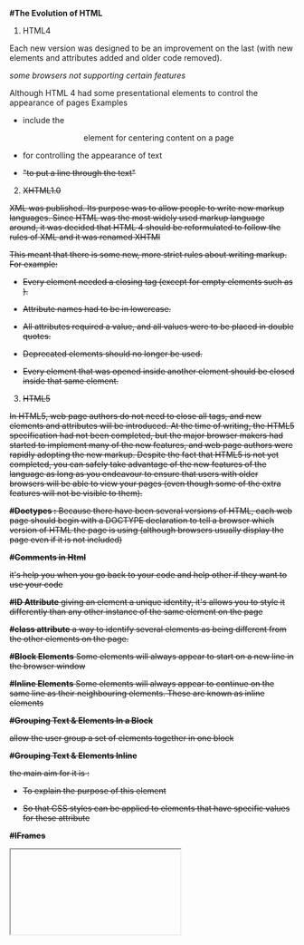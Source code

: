   **#The Evolution of HTML**
1. HTML4


Each new version was designed
to be an improvement on the
last (with new elements and
attributes added and older code
removed).

*some browsers not supporting certain features*


Although HTML 4 had some
presentational elements to
control the appearance of pages
Examples
* include the <center>element
for centering content on a
page
 
* <font> for controlling
the appearance of text

 * <strike> "to put a line through
the text" 

2. XHTML1.0

XML
was published. Its purpose
was to allow people to write
new markup languages. Since
HTML was the most widely used
markup language around, it was
decided that HTML 4 should be
reformulated to follow the rules
of XML and it was renamed
XHTMl 


This meant that
there is some new,
more strict rules about writing
markup. For example:
* Every element needed a
closing tag (except for empty
elements such as <img />).

*  Attribute names had to be in
lowercase.

* All attributes required a value,
and all values were to be
placed in double quotes.
*  Deprecated elements should
no longer be used.
*  Every element that was
opened inside another
element should be closed
inside that same element.


3. HTML5 

In HTML5, web page authors do
not need to close all tags, and
new elements and attributes will
be introduced. At the time of
writing, the HTML5 specification
had not been completed, but
the major browser makers had
started to implement many of
the new features, and web page
authors were rapidly adopting
the new markup.
Despite the fact that HTML5
is not yet completed, you can
safely take advantage of the
new features of the language as
long as you endeavour to ensure
that users with older browsers
will be able to view your pages
(even though some of the extra
features will not be visible to
them).


**#Doctypes :**
Because there have been
several versions of HTML, each
web page should begin with a
DOCTYPE declaration to tell a
browser which version of HTML
the page is using (although
browsers usually display the
page even if it is not included)

**#Comments in Html**

<!-- -->

it's help you when you go back to your code and help other if they want to use your code 

**#ID Attribute**
giving an element a
unique identity, it's allows you to
style it differently than any other
instance of the same element
on the page

**#class attribute**
a way to identify several elements
as being different from the
other elements on the page.

**#Block Elements**
Some elements will always
appear to start on a new line in
the browser window

**#Inline Elements**
Some elements will always
appear to continue on the
same line as their neighbouring
elements. These are known as
inline elements

**#Grouping Text &
Elements In a Block**

<div>
allow the user group a set of elements together
in one block

**#Grouping Text &
Elements Inline**
<span>

the main aim for it is : 


* To explain the purpose of this
<span> element

*  So that CSS styles can be
applied to elements that
have specific values for these
attribute

**#IFrames**

<iframe> 

small window
that has been appear into your
page — and in that window you
can see another page

An iframe is created using the
<iframe> element.

 There are a
few attributes that you will need
to know to use it:


1. src.
The src attribute specifies the
URL of the page to show in the
frame.

2. height
The height attribute specifies
the height of the iframe in pixels.

3. width
The width attribute specifies
the width of the iframe in pixels.


**# HTML5 Layout**
1. Headers 
<header>

2. Footers
 <footer>

*it can be used for*

* The main header or footer
that appears at the top or
bottom of every page on the
site.
*  A header or footer for an
individual <article> or
<section> within the page





